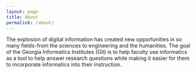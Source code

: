 ```yaml
---
layout: page
title: About
permalink: /about/
---
```


The explosion of digital information has created new opportunities in so many fields-from the sciences to engineering and the humanities. The goal of the Georgia Informatics Institutes (GII) is to help faculty use informatics as a tool to help answer research questions while making it easier for them to incorporate informatics into their instruction.

[//]: # "You can find the source code for Minima at GitHub:"
[//]: # "[jekyll][jekyll-organization] /"
[//]: # "[minima](https://github.com/jekyll/minima)"

[//]: # "You can find the source code for Jekyll at GitHub:"
[//]: # "[jekyll][jekyll-organization] /"
[//]: # "[jekyll](https://github.com/jekyll/jekyll)"


[//]: # "[jekyll-organization]: https://github.com/jekyll"
